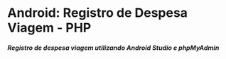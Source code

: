 # Android: Registro de Despesa Viagem - PHP

<h5> Registro de despesa viagem utilizando Android Studio e phpMyAdmin</h5>

